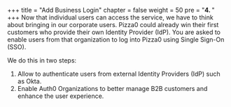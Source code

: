 +++
title = "Add Business Login"
chapter = false
weight = 50
pre = "<b>4. </b>"
+++
Now that individual users can access the service, we have to think about bringing in our corporate users. Pizza0 could already win their first customers who provide their own Identity Provider (IdP). You are asked to enable users from that organization to log into Pizza0 using Single Sign-On (SSO).

We do this in two steps:

1. Allow to authenticate users from external Identity Providers (IdP) such as Okta.
2. Enable Auth0 Organizations to better manage B2B customers and enhance the user experience.
